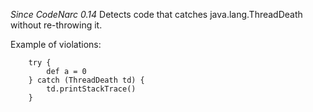 *Since CodeNarc 0.14* Detects code that catches java.lang.ThreadDeath
without re-throwing it.

Example of violations:

``` 
    try {
        def a = 0
    } catch (ThreadDeath td) {
        td.printStackTrace()
    }
```
